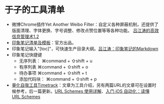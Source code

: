 # 于子的工具清单



* 微博Chrome插件Yet Another Weibo Filter：自定义各种屏蔽机制，还提供了版面清理、字体更换、字号调整、修改点赞位置等等各种功能。
[吕江涛的高效信息管理术1.2](https://sspai.com/post/53559)
* [印象笔记清单及模板](https://list.yinxiang.com/)：官方出品。
* 印象笔记输入"[toc]"，可快速生产目录大纲。[吕江涛：印象笔记的Markdown](https://sspai.com/post/47199)
* 印象笔记快捷键
  * 无序列表： ⌘command + ⇧shift + u 
  * 有序列表 ⌘command + ⇧shift + o 
  * 待办事项 ⌘command + ⇧shift + t 
  * 添加代码块： ⌘command + ⇧shift + p 
* [量化自我工具Timetrack](https://sspai.com/post/43481)：文章为工具介绍，另有两篇URL的文章可在设置时候参考，后一篇更新。[URL Schemes 使用详解](https://sspai.com/post/31500)、[入门 iOS 自动化：读懂 URL Schemes](https://sspai.com/post/44591)
